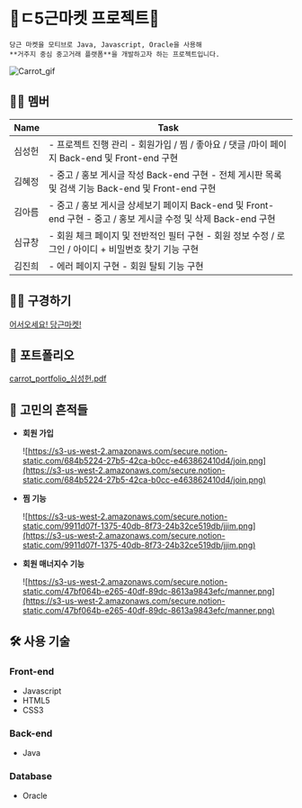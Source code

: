 # 🥕ㄷ5근마켓 프로젝트🥕

```
당근 마켓을 모티브로 Java, Javascript, Oracle을 사용해
**거주지 중심 중고거래 플랫폼**을 개발하고자 하는 프로젝트입니다.
```

![Carrot_gif](https://s3.us-west-2.amazonaws.com/secure.notion-static.com/005e542b-beb2-4fdb-9c89-52d9b78fbb91/carrot_gif.gif?X-Amz-Algorithm=AWS4-HMAC-SHA256&X-Amz-Credential=AKIAT73L2G45O3KS52Y5%2F20201203%2Fus-west-2%2Fs3%2Faws4_request&X-Amz-Date=20201203T124148Z&X-Amz-Expires=86400&X-Amz-Signature=4662b9d5f137a8f0d7570b062981446534c3d6ed9138215163ec5dac48556ea9&X-Amz-SignedHeaders=host&response-content-disposition=filename%20%3D%22carrot_gif.gif%22)

## 🧑‍💻 멤버
| Name   | Task                                                                                                            |
|--------|-----------------------------------------------------------------------------------------------------------------|
| 심성헌 | - 프로젝트 진행 관리 - 회원가입 / 찜 / 좋아요 / 댓글 /마이 페이지 Back-end 및 Front-end 구현                    |
| 김혜정 | - 중고 / 홍보 게시글 작성 Back-end 구현 - 전체 게시판 목록 및 검색 기능 Back-end 및 Front-end 구현              |
| 김아름 | - 중고 / 홍보 게시글 상세보기 페이지 Back-end 및 Front-end 구현 - 중고 / 홍보 게시글 수정 및 삭제 Back-end 구현 |
| 심규창 | - 회원 체크 페이지 및 전반적인 필터 구현 - 회원 정보 수정 / 로그인 / 아이디 + 비밀번호 찾기 기능 구현           |
| 김진희 | - 에러 페이지 구현 - 회원 탈퇴 기능 구현                                                                        |

## 👨‍🌾 구경하기

[어서오세요! 당근마켓!](http://www.sysout.co.kr/carrot_task/)

## 🚀 포트폴리오

[carrot_portfolio_심성헌.pdf](https://s3-us-west-2.amazonaws.com/secure.notion-static.com/957bbcef-a3d1-421a-981b-9ec9b380f535/carrot_portfolio_.pdf)

## 💭 고민의 흔적들

- **회원 가입**

    ![https://s3-us-west-2.amazonaws.com/secure.notion-static.com/684b5224-27b5-42ca-b0cc-e463862410d4/join.png](https://s3-us-west-2.amazonaws.com/secure.notion-static.com/684b5224-27b5-42ca-b0cc-e463862410d4/join.png)

- **찜 기능**

    ![https://s3-us-west-2.amazonaws.com/secure.notion-static.com/9911d07f-1375-40db-8f73-24b32ce519db/jjim.png](https://s3-us-west-2.amazonaws.com/secure.notion-static.com/9911d07f-1375-40db-8f73-24b32ce519db/jjim.png)

- **회원 매너지수 기능**

    ![https://s3-us-west-2.amazonaws.com/secure.notion-static.com/47bf064b-e265-40df-89dc-8613a9843efc/manner.png](https://s3-us-west-2.amazonaws.com/secure.notion-static.com/47bf064b-e265-40df-89dc-8613a9843efc/manner.png)

## 🛠 사용 기술

### Front-end

- Javascript
- HTML5
- CSS3

### Back-end

- Java

### Database

- Oracle
